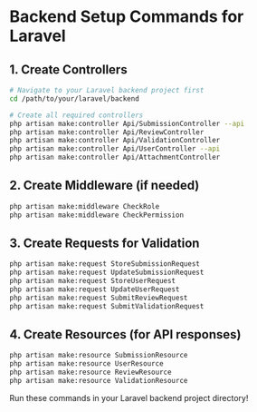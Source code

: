 # Backend Setup Commands for Laravel

## 1. Create Controllers
```bash
# Navigate to your Laravel backend project first
cd /path/to/your/laravel/backend

# Create all required controllers
php artisan make:controller Api/SubmissionController --api
php artisan make:controller Api/ReviewController
php artisan make:controller Api/ValidationController  
php artisan make:controller Api/UserController --api
php artisan make:controller Api/AttachmentController
```

## 2. Create Middleware (if needed)
```bash
php artisan make:middleware CheckRole
php artisan make:middleware CheckPermission
```

## 3. Create Requests for Validation
```bash
php artisan make:request StoreSubmissionRequest
php artisan make:request UpdateSubmissionRequest
php artisan make:request StoreUserRequest
php artisan make:request UpdateUserRequest
php artisan make:request SubmitReviewRequest
php artisan make:request SubmitValidationRequest
```

## 4. Create Resources (for API responses)
```bash
php artisan make:resource SubmissionResource
php artisan make:resource UserResource
php artisan make:resource ReviewResource
php artisan make:resource ValidationResource
```

Run these commands in your Laravel backend project directory!
